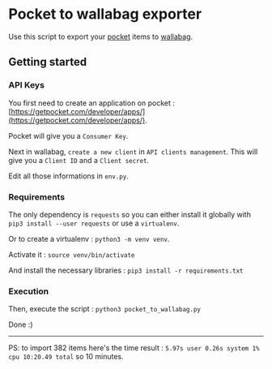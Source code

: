 # Pocket to wallabag exporter

Use this script to export your [pocket](https://getpocket.com) items to [wallabag](https://www.wallabag.it).

## Getting started

### API Keys

You first need to create an application on pocket : [https://getpocket.com/developer/apps/](https://getpocket.com/developer/apps/).

Pocket will give you a `Consumer Key`.

Next in wallabag, `create a new client` in `API clients management`. This will give you a `Client ID` and a `Client secret`.

Edit all those informations in `env.py`.

### Requirements

The only dependency is `requests` so you can either install it globally with `pip3 install --user requests` or use a `virtualenv`.

Or to create a virtualenv : `python3 -m venv venv`.

Activate it : `source venv/bin/activate`

And install the necessary libraries : `pip3 install -r requirements.txt`

### Execution

Then, execute the script : `python3 pocket_to_wallabag.py`

Done :)

---

PS: to import 382 items here's the time result : `5.97s user 0.26s system 1% cpu 10:20.49 total` so 10 minutes.